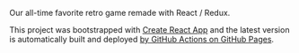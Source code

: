 Our all-time favorite retro game remade with React / Redux.

This project was bootstrapped with [Create React App](https://github.com/facebook/create-react-app) and the latest version is automatically built and deployed [by GitHub Actions on GitHub Pages](https://qrivi.github.io/Sneaky-Snake/).

